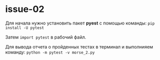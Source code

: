 # issue-02
Для начала нужно установить пакет **pyest** с помощью команды: ```pip install -U pytest```

Затем ```import pytest``` в рабочий файл.
 
Для вывода отчета о пройденных тестах в терминал и выполнияем команду: ```python -m pytest -v morse_2.py```
